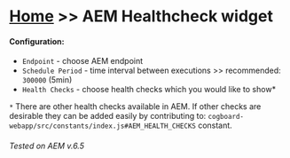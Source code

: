 # [Home](/cogboard/) >> AEM Healthcheck widget

#### Configuration:

- `Endpoint` - choose AEM endpoint
- `Schedule Period` - time interval between executions >> recommended: `300000` (5min)
- `Health Checks` - choose health checks which you would like to show\*

`*` There are other health checks available in AEM. If other checks are desirable they can be added easily by contributing to:
`cogboard-webapp/src/constants/index.js#AEM_HEALTH_CHECKS` constant.

###### Tested on AEM v.6.5
